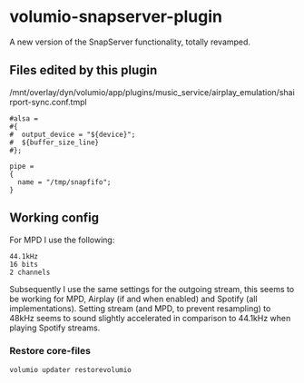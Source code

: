 # volumio-snapserver-plugin
 A new version of the SnapServer functionality, totally revamped.

## Files edited by this plugin
/mnt/overlay/dyn/volumio/app/plugins/music_service/airplay_emulation/shairport-sync.conf.tmpl

```
#alsa =
#{
#  output_device = "${device}";
#  ${buffer_size_line}
#};

pipe =
{
  name = "/tmp/snapfifo";
}
```

## Working config
For MPD I use the following:

```
44.1kHz
16 bits
2 channels
```

Subsequently I use the same settings for the outgoing stream, this seems to be working for MPD, Airplay (if and when enabled) and Spotify (all implementations).
Setting stream (and MPD, to prevent resampling) to 48kHz seems to sound slightly accelerated in comparison to 44.1kHz when playing Spotify streams.

### Restore core-files
`volumio updater restorevolumio`